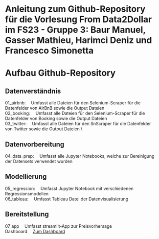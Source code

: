 # Anleitung zum Github-Repository für die Vorlesung From Data2Dollar im FS23 - Gruppe 3: Baur Manuel, Gasser Mathieu, Harimci Deniz und Francesco Simonetta

# Aufbau Github-Repository
## Datenverständnis
01_airbnb:      &emsp;Umfasst alle Dateien für den Selenium-Scraper für die Datenfelder von AirBnB sowie die Output Dateien \
02_booking:     &emsp;Umfasst alle Dateien für den Selenium-Scraper für die Datenfelder von Booking sowie die Output Dateien \
03_twitter:     &emsp;Umfasst alle Dateien für den SnScraper für die Datenfelder von Twitter sowie die Output Dateien \
## Datenvorbereitung
04_data_prep:   &emsp;Umfasst alle Jupyter Notebooks, welche zur Bereinigung der Datensets verwendet wurden
## Modellierung
05_regression:  &emsp;Umfasst Jupyter Notebook mit verschiedenen Regressionsmodellen \
06_tableau:     &emsp;Umfasst Tableau Datei der Datenvisualisierung
## Bereitstellung
07_app          &emsp;Umfasst streamlit-App zur Preisvorhersage \
Dashboard       &emsp;[Zum Dashboard](https://public.tableau.com/app/profile/francesco.simonetta/viz/AnalyticsDashboard-InfluenceonthePricing/Dashboard4?publish=yes)
